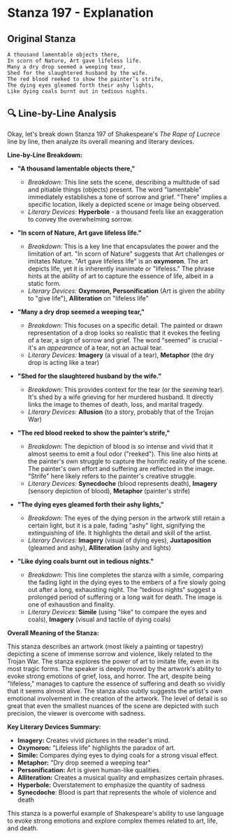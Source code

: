 # Stanza 197 - Explanation

## Original Stanza
```
A thousand lamentable objects there,
In scorn of Nature, Art gave lifeless life.
Many a dry drop seemed a weeping tear,
Shed for the slaughtered husband by the wife.
The red blood reeked to show the painter’s strife,
The dying eyes gleamed forth their ashy lights,
Like dying coals burnt out in tedious nights.
```

## 🔍 Line-by-Line Analysis
Okay, let's break down Stanza 197 of Shakespeare's *The Rape of Lucrece* line by line, then analyze its overall meaning and literary devices.

**Line-by-Line Breakdown:**

*   **"A thousand lamentable objects there,"**

    *   *Breakdown:* This line sets the scene, describing a multitude of sad and pitiable things (objects) present. The word "lamentable" immediately establishes a tone of sorrow and grief. "There" implies a specific location, likely a depicted scene or image being observed.
    *   *Literary Devices:*  **Hyperbole** - a thousand feels like an exaggeration to convey the overwhelming sorrow.

*   **"In scorn of Nature, Art gave lifeless life."**

    *   *Breakdown:* This is a key line that encapsulates the power and the limitation of art. "In scorn of Nature" suggests that Art challenges or imitates Nature. "Art gave lifeless life" is an **oxymoron**. The art depicts life, yet it is inherently inanimate or "lifeless." The phrase hints at the ability of art to capture the essence of life, albeit in a static form.
    *   *Literary Devices:*  **Oxymoron, Personification** (Art is given the ability to "give life"), **Alliteration** on "lifeless life"

*   **"Many a dry drop seemed a weeping tear,"**

    *   *Breakdown:* This focuses on a specific detail. The painted or drawn representation of a drop looks so realistic that it evokes the feeling of a tear, a sign of sorrow and grief. The word "seemed" is crucial - it's an *appearance* of a tear, not an actual tear.
    *   *Literary Devices:* **Imagery** (a visual of a tear), **Metaphor** (the dry drop is acting like a tear)

*   **"Shed for the slaughtered husband by the wife."**

    *   *Breakdown:* This provides context for the tear (or the *seeming* tear). It's shed by a wife grieving for her murdered husband. It directly links the image to themes of death, loss, and marital tragedy.
    *   *Literary Devices:* **Allusion** (to a story, probably that of the Trojan War)

*   **"The red blood reeked to show the painter’s strife,"**

    *   *Breakdown:* The depiction of blood is so intense and vivid that it almost seems to emit a foul odor ("reeked"). This line also hints at the painter's own struggle to capture the horrific reality of the scene. The painter's own effort and suffering are reflected in the image. "Strife" here likely refers to the painter's creative struggle.
    *   *Literary Devices:* **Synecdoche** (blood represents death), **Imagery** (sensory depiction of blood), **Metaphor** (painter's strife)

*   **"The dying eyes gleamed forth their ashy lights,"**

    *   *Breakdown:* The eyes of the dying person in the artwork still retain a certain light, but it is a pale, fading "ashy" light, signifying the extinguishing of life. It highlights the detail and skill of the artist.
    *   *Literary Devices:* **Imagery** (visual of dying eyes), **Juxtaposition** (gleamed and ashy), **Alliteration** (ashy and lights)

*   **"Like dying coals burnt out in tedious nights."**

    *   *Breakdown:* This line completes the stanza with a simile, comparing the fading light in the dying eyes to the embers of a fire slowly going out after a long, exhausting night. The "tedious nights" suggest a prolonged period of suffering or a long wait for death. The image is one of exhaustion and finality.
    *   *Literary Devices:* **Simile** (using "like" to compare the eyes and coals), **Imagery** (visual and tactile of dying coals)

**Overall Meaning of the Stanza:**

This stanza describes an artwork (most likely a painting or tapestry) depicting a scene of immense sorrow and violence, likely related to the Trojan War. The stanza explores the power of art to imitate life, even in its most tragic forms. The speaker is deeply moved by the artwork's ability to evoke strong emotions of grief, loss, and horror. The art, despite being "lifeless," manages to capture the essence of suffering and death so vividly that it seems almost alive. The stanza also subtly suggests the artist's own emotional involvement in the creation of the artwork. The level of detail is so great that even the smallest nuances of the scene are depicted with such precision, the viewer is overcome with sadness.

**Key Literary Devices Summary:**

*   **Imagery:** Creates vivid pictures in the reader's mind.
*   **Oxymoron:** "Lifeless life" highlights the paradox of art.
*   **Simile:** Compares dying eyes to dying coals for a strong visual effect.
*   **Metaphor:** "Dry drop seemed a weeping tear"
*   **Personification:** Art is given human-like qualities.
*   **Alliteration:** Creates a musical quality and emphasizes certain phrases.
*   **Hyperbole:** Overstatement to emphasize the quantity of sadness
*   **Synecdoche**: Blood is part that represents the whole of violence and death

This stanza is a powerful example of Shakespeare's ability to use language to evoke strong emotions and explore complex themes related to art, life, and death.
